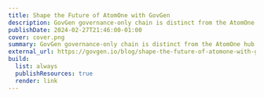 ```yaml
---
title: Shape the Future of AtomOne with GovGen
description: GovGen governance-only chain is distinct from the AtomOne hub chain and aims to help define and finalize the constitution of AtomOne before AtomOne itself launches.
publishDate: 2024-02-27T21:46:00-01:00
cover: cover.png
summary: GovGen governance-only chain is distinct from the AtomOne hub chain and aims to help define and finalize the constitution of AtomOne before AtomOne itself launches.
external_url: https://govgen.io/blog/shape-the-future-of-atomone-with-govgen
build:
  list: always
  publishResources: true
  render: link
---
```

